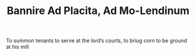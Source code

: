 ---
title: Bannire Ad Placita, Ad Mo-Lendinum
letter: B
permalink: "/definitions/bannire-ad-placita-ad-mo-lendinum.html"
body: To summon tenants to serve at the lord’s courts, to briug corn to be ground
  at his mill
published_at: '2018-07-07'
layout: post
---